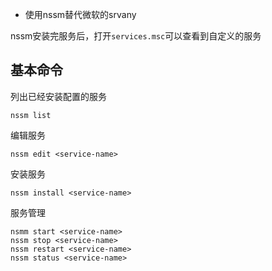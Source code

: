 

- 使用nssm替代微软的srvany

nssm安装完服务后，打开`services.msc`可以查看到自定义的服务


## 基本命令


列出已经安装配置的服务
	
	nssm list

编辑服务

	nssm edit <service-name>

安装服务
	
	nssm install <service-name>


服务管理

	nsmm start <service-name>
	nssm stop <service-name>
	nssm restart <service-name>
	nssm status <service-name>